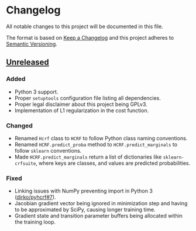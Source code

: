 # Changelog
All notable changes to this project will be documented in this file.

The format is based on [Keep a Changelog](http://keepachangelog.com/en/1.0.0/)
and this project adheres to [Semantic Versioning](http://semver.org/spec/v2.0.0.html).

## [Unreleased]
[Unreleased]: https://github.com/althonos/pyrodigal/compare/3441ac4...HEAD
### Added
- Python 3 support.
- Proper `setuptools` configuration file listing all dependencies.
- Proper legal disclaimer about this project being GPLv3.
- Implementation of L1 regularization in the cost function.
### Changed
- Renamed `Hcrf` class to `HCRF` to follow Python class naming conventions.
- Renamed `HCRF.predict_proba` method to `HCRF.predict_marginals` to follow
  `sklearn` conventions.
- Made `HCRF.predict_marginals` return a list of dictionaries like
  `sklearn-crfsuite`, where keys are classes, and values are predicted
  probabilities.
### Fixed
- Linking issues with NumPy preventing import in Python 3
  ([dirko/pyhcrf#7](https://github.com/dirko/pyhcrf/issues/7)).
- Jacobian gradient vector being ignored in minimization step and having to
  be approximated by SciPy, causing longer training time.
- Gradient state and transition parameter buffers being allocated within
  the training loop.
